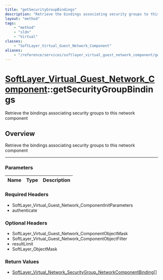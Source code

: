```yaml
---
title: "getSecurityGroupBindings"
description: "Retrieve the bindings associating security groups to this network component"
layout: "method"
tags:
    - "method"
    - "sldn"
    - "Virtual"
classes:
    - "SoftLayer_Virtual_Guest_Network_Component"
aliases:
    - "/reference/services/softlayer_virtual_guest_network_component/getSecurityGroupBindings"
---
```

# [SoftLayer_Virtual_Guest_Network_Component](/reference/services/SoftLayer_Virtual_Guest_Network_Component)::getSecurityGroupBindings

Retrieve the bindings associating security groups to this network component


## Overview 
Retrieve the bindings associating security groups to this network component

-----

### Parameters 
|Name | Type | Description |
| --- | --- | --- |


### Required Headers
* SoftLayer_Virtual_Guest_Network_ComponentInitParameters
* authenticate


### Optional Headers
* SoftLayer_Virtual_Guest_Network_ComponentObjectMask
* SoftLayer_Virtual_Guest_Network_ComponentObjectFilter
* resultLimit
* SoftLayer_ObjectMask

### Return Values
* <a href='/reference/datatypes/SoftLayer_Virtual_Network_SecurityGroup_NetworkComponentBinding'>SoftLayer_Virtual_Network_SecurityGroup_NetworkComponentBinding[] </a>




